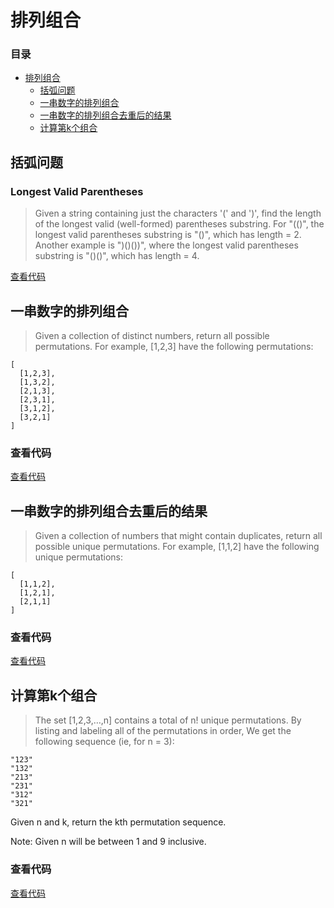 # 排列组合

### 目录

- [排列组合](#排列组合)
    - [括弧问题](#括弧问题)
    - [一串数字的排列组合](#一串数字的排列组合)
    - [一串数字的排列组合去重后的结果](#一串数字的排列组合去重后的结果)
    - [计算第k个组合](#计算第k个组合)

## 括弧问题

### Longest Valid Parentheses

> Given a string containing just the characters '(' and ')', find the length of the longest valid (well-formed) parentheses substring.
For "(()", the longest valid parentheses substring is "()", which has length = 2.
Another example is ")()())", where the longest valid parentheses substring is "()()", which has length = 4.

[查看代码](https://github.com/BlurtHeart/algorithms/blob/master/permutation_combination/parentheses.go#L80)

## 一串数字的排列组合

> Given a collection of distinct numbers, return all possible permutations.
  For example,
  [1,2,3] have the following permutations:

    [
      [1,2,3],
      [1,3,2],
      [2,1,3],
      [2,3,1],
      [3,1,2],
      [3,2,1]
    ]

### 查看代码

[查看代码](https://github.com/BlurtHeart/algorithms/blob/master/permutation_combination/permutation.go#L47)

## 一串数字的排列组合去重后的结果

> Given a collection of numbers that might contain duplicates, return all possible unique permutations.
  For example,
  [1,1,2] have the following unique permutations:

    [
      [1,1,2],
      [1,2,1],
      [2,1,1]
    ]

### 查看代码

[查看代码](https://github.com/BlurtHeart/algorithms/blob/master/permutation_combination/permutation.go#L73)

## 计算第k个组合

> The set [1,2,3,…,n] contains a total of n! unique permutations.
  By listing and labeling all of the permutations in order,
  We get the following sequence (ie, for n = 3):

    "123"
    "132"
    "213"
    "231"
    "312"
    "321"
    
  Given n and k, return the kth permutation sequence.

  Note: Given n will be between 1 and 9 inclusive.

### 查看代码

[查看代码](https://github.com/BlurtHeart/algorithms/blob/master/permutation_combination/permutation.go#L133)